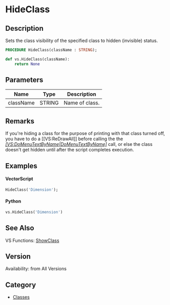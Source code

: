 # HideClass

## Description
Sets the class visibility of the specified class to hidden (invisible) status.

```pascal
PROCEDURE HideClass(className : STRING);
```

```python
def vs.HideClass(className):
    return None
```

## Parameters
|Name|Type|Description|
|---|---|---|
|className|STRING|Name of class.|

## Remarks
If you're hiding a class for the purpose of printing with that class turned off, you have to do a [[VS:ReDrawAll]] before calling the the <i>[[VS:DoMenuTextByName|DoMenuTextByName]]('Print',0)</i> call, or else the class doesn't get hidden until after the script completes execution.

## Examples
#### VectorScript ####
```pascal
HideClass('Dimension');
```
#### Python ####
```python
vs.HideClass('Dimension')
```

## See Also
VS Functions:
[ShowClass](ShowClass.md)

## Version
Availability: from All Versions

## Category
* [Classes](../Categories/Classes.md)
